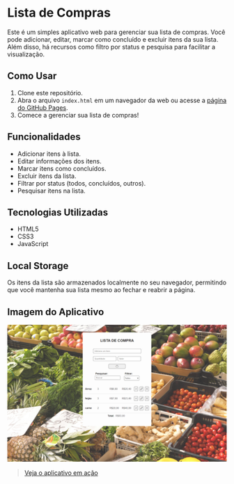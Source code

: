 # Lista de Compras

Este é um simples aplicativo web para gerenciar sua lista de compras. Você pode adicionar, editar, marcar como concluído e excluir itens da sua lista. Além disso, há recursos como filtro por status e pesquisa para facilitar a visualização.

## Como Usar

1. Clone este repositório.
2. Abra o arquivo `index.html` em um navegador da web ou acesse a [página do GitHub Pages](https://mattheus910.github.io/lista-de-compra/).
3. Comece a gerenciar sua lista de compras!

## Funcionalidades

- Adicionar itens à lista.
- Editar informações dos itens.
- Marcar itens como concluídos.
- Excluir itens da lista.
- Filtrar por status (todos, concluídos, outros).
- Pesquisar itens na lista.

## Tecnologias Utilizadas

- HTML5
- CSS3
- JavaScript

## Local Storage

Os itens da lista são armazenados localmente no seu navegador, permitindo que você mantenha sua lista mesmo ao fechar e reabrir a página.

## Imagem do Aplicativo

![Imagem do Aplicativo](./img/print.png)

> [Veja o aplicativo em ação](https://mattheus910.github.io/lista-de-compra/)

